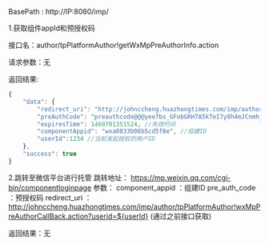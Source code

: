 BasePath : http://IP:8080/imp/

1.获取组件appId和预授权码

接口名：author/tpPlatformAuthor!getWxMpPreAuthorInfo.action

请求参数：无

返回结果:
``` javascript
{
    "data": {
        "redirect_uri": "http://johnccheng.huazhongtimes.com/imp/author/tpPlatformAuthor!wxMpPreAuthorCallBack.action", //无作用 忽视
        "preAuthCode": "preauthcode@@@yee7bs_GFobGRH7A5kTeI7y8h4mJCnmhjW4dSMYH_O3CwclgpUo2WHZlOP7hOEP1", //托管平台预授权码
        "expiresTime": 1460701351524, //失效时间
        "componentAppid": "wxa0833b06b5cd5f8e", //组建ID
        "userId":1234 //当前发起授权的用户ID
    },
    "success": true
}
```

2.跳转至微信平台进行托管
跳转地址：
https://mp.weixin.qq.com/cgi-bin/componentloginpage
参数：
component_appid ：组建ID
pre_auth_code ：预授权码
redirect_uri  ： http://johnccheng.huazhongtimes.com/imp/author/tpPlatformAuthor!wxMpPreAuthorCallBack.action?userid=${userId} (通过之前接口获取)

返回结果：无
